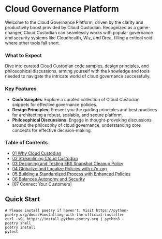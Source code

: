 # Cloud Governance Platform

Welcome to the Cloud Governance Platform, driven by the clarity and productivity boost provided by Cloud Custodian. Recognized as a game-changer, Cloud Custodian can seamlessly works with popular governance and security systems like Cloudhealth, Wiz, and Orca, filling a critical void where other tools fall short.

### What to Expect

Dive into curated Cloud Custodian code samples, design principles, and philosophical discussions, arming yourself with the knowledge and tools needed to navigate the intricate world of cloud governance successfully.

### Key Features

- **Code Samples**: Explore a curated collection of Cloud Custodian snippets for effective governance policies.
- **Design Principles**: Present you the guiding principles and best practices for architecting a robust, scalable, and secure platform.
- **Philosophical Discussions**: Engage in thought-provoking discussions around the philosophy of cloud governance, understanding core concepts for effective decision-making.

### Table of Contents

- [01 Why Cloud Custodian](docs/01-why-cloud-custodian.md)
- [02 Streamlining Cloud Custodian](docs/02-streamlining-cloud-custodian.md)
- [03 Designing and Testing EBS Snapshot Cleanup Policy](docs/03-designing-and-testing-ebs-snapshot-cleanup-policy.md)
- [04 Globalize and Localize Policies with c7n-org](docs/04-globalize-and-localize-policies.md)
- [05 Building a Standardized Process with Enhanced Policies](docs/05-building-a-standardized-process.md)
- [06 Balances Autonomy and Security](docs/06-balances-autonomy-and-security.md)
- [07 Connect Your Customers]

## Quick Start

```shell
# Please install poetry if haven't. Visit https://python-poetry.org/docs/#installing-with-the-official-installer
curl -sSL https://install.python-poetry.org | python3 -
poetry shell
poetry install
pytest
```
